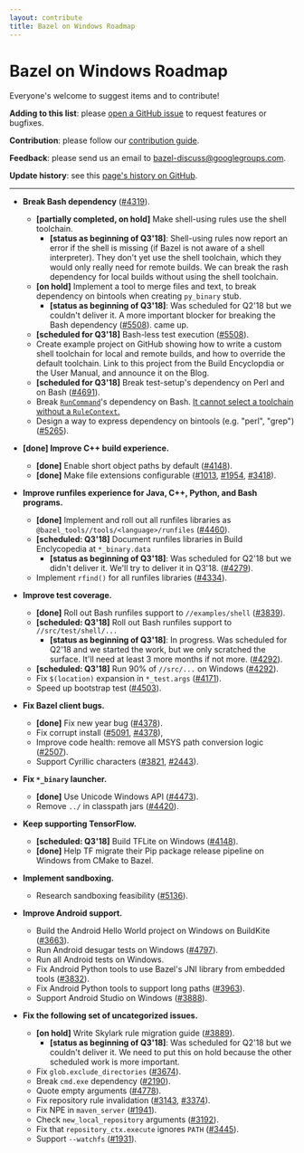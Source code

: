 ```yaml
---
layout: contribute
title: Bazel on Windows Roadmap
---
```


# Bazel on Windows Roadmap

Everyone's welcome to suggest items and to contribute!

**Adding to this list**: please [open a GitHub
issue](https://github.com/bazelbuild/bazel/issues/new) to request features or
bugfixes.

**Contribution**: please follow our [contribution guide](/contributing.html).

**Feedback**: please send us an email to
<a href="mailto:bazel-discuss@googlegroups.com">bazel-discuss@googlegroups.com</a>.

**Update history**: see this [page's history on
GitHub](https://github.com/bazelbuild/bazel-website/commits/master/roadmaps/windows.md).

---

*   **Break Bash dependency**
    ([#4319](https://github.com/bazelbuild/bazel/issues/4319)).
    *   **[partially completed, on hold]** Make shell-using rules use the shell
        toolchain.
        *   **[status as beginning of Q3'18]**: Shell-using rules now report an
            error if the shell is missing (if Bazel is not aware of a shell
            interpreter). They don't yet use the shell toolchain, which they
            would only really need for remote builds. We can break the rash
            dependency for local builds without using the shell toolchain.
    *   **[on hold]** Implement a tool to merge files and text, to break
        dependency on bintools when creating `py_binary` stub.
        *   **[status as beginning of Q3'18]**: Was scheduled for Q2'18 but we
            couldn't deliver it. A more important blocker for breaking the Bash
            dependency ([#5508](https://github.com/bazelbuild/bazel/issues/5508)).
            came up.
    *   **[scheduled for Q3'18]** Bash-less test execution
        ([#5508](https://github.com/bazelbuild/bazel/issues/5508)).
    *   Create example project on GitHub showing how to write a custom shell
        toolchain for local and remote builds, and how to override the default
        toolchain. Link to this project from the Build Encyclopdia or the User
        Manual, and announce it on the Blog.
    *   **[scheduled for Q3'18]** Break test-setup's dependency on Perl and on
        Bash ([#4691](https://github.com/bazelbuild/bazel/issues/4691)).
    *   Break
        [`RunCommand`](https://github.com/bazelbuild/bazel/blob/cc0f41dccc55bb1380b10cc65281632676192a8d/src/main/java/com/google/devtools/build/lib/runtime/commands/RunCommand.java#L455)'s
        dependency on Bash. [It cannot select a toolchain without a
        `RuleContext`.](https://groups.google.com/d/msg/bazel-discuss/pYJoWFfkyAE/iwpzfXlVCQAJ)
    *   Design a way to express dependency on bintools (e.g. "perl", "grep")
        ([#5265](https://github.com/bazelbuild/bazel/issues/5265)).

*   **[done] Improve C++ build experience.**
    *   **[done]** Enable short object paths by default
        ([#4148](https://github.com/bazelbuild/bazel/issues/4148)).
    *   **[done]** Make file extensions configurable
        ([#1013](https://github.com/bazelbuild/bazel/issues/1013),
        [#1954](https://github.com/bazelbuild/bazel/issues/1954),
        [#3418](https://github.com/bazelbuild/bazel/issues/3418)).

*   **Improve runfiles experience for Java, C++, Python, and Bash programs.**
    *   **[done]** Implement and roll out all runfiles libraries as
        `@bazel_tools//tools/<language>/runfiles`
        ([#4460](https://github.com/bazelbuild/bazel/issues/4460)).
    *   **[scheduled: Q3'18]** Document runfiles libraries in Build Enclycopedia
        at `*_binary.data`
        *   **[status as beginning of Q3'18]**: Was scheduled for Q2'18 but we
            didn't deliver it. We'll try to deliver it in Q3'18.
        ([#4279](https://github.com/bazelbuild/bazel/issues/4279)).
    *   Implement `rfind()` for all runfiles libraries
        ([#4334](https://github.com/bazelbuild/bazel/issues/4334)).

*   **Improve test coverage.**
    *   **[done]** Roll out Bash runfiles support to
        `//examples/shell`
        ([#3839](https://github.com/bazelbuild/bazel/issues/3839)).
    *   **[scheduled: Q3'18]** Roll out Bash runfiles support to
        `//src/test/shell/...`
        *   **[status as beginning of Q3'18]**: In progress. Was scheduled for
            Q2'18 and we started the work, but we only scratched the surface.
            It'll need at least 3 more months if not more.
        ([#4292](https://github.com/bazelbuild/bazel/issues/4292)).
    *   **[scheduled: Q3'18]** Run 90% of `//src/...` on Windows
        ([#4292](https://github.com/bazelbuild/bazel/issues/4292)).
    *   Fix `$(location)` expansion in `*_test.args`
        ([#4171](https://github.com/bazelbuild/bazel/issues/4171)).
    *   Speed up bootstrap test
        ([#4503](https://github.com/bazelbuild/bazel/issues/4503)).

*   **Fix Bazel client bugs.**
    *   **[done]** Fix new year bug
        ([#4378](https://github.com/bazelbuild/bazel/issues/4378)).
    *   Fix corrupt install
        ([#5091](https://github.com/bazelbuild/bazel/issues/5091),
        [#4378](https://github.com/bazelbuild/bazel/issues/4378)),
    *   Improve code health: remove all MSYS path conversion logic
        ([#2507](https://github.com/bazelbuild/bazel/issues/2507)).
    *   Support Cyrillic characters
        ([#3821](https://github.com/bazelbuild/bazel/issues/3821),
        [#2443](https://github.com/bazelbuild/bazel/issues/2443)).

*   **Fix `*_binary` launcher.**
    *   **[done]** Use Unicode Windows API
        ([#4473](https://github.com/bazelbuild/bazel/issues/4473)).
    *   Remove `../` in classpath jars
        ([#4420](https://github.com/bazelbuild/bazel/issues/4420)).

*   **Keep supporting TensorFlow.**
    *   **[scheduled: Q3'18]** Build TFLite on Windows
        ([#4148](https://github.com/bazelbuild/bazel/issues/4148)).
    *   **[done]** Help TF migrate their Pip package release pipeline on Windows
        from CMake to Bazel.

*   **Implement sandboxing.**
    *   Research sandboxing feasibility
        ([#5136](https://github.com/bazelbuild/bazel/issues/5136)).

*   **Improve Android support.**
    *   Build the Android Hello World project on Windows on BuildKite
        ([#3663](https://github.com/bazelbuild/bazel/issues/3663)).
    *   Run Android desugar tests on Windows
        ([#4797](https://github.com/bazelbuild/bazel/issues/4797)).
    *   Run all Android tests on Windows.
    *   Fix Android Python tools to use Bazel's JNI library from embedded tools
        ([#3832](https://github.com/bazelbuild/bazel/issues/3832)).
    *   Fix Android Python tools to support long paths
        ([#3963](https://github.com/bazelbuild/bazel/issues/3963)).
    *   Support Android Studio on Windows
        ([#3888](https://github.com/bazelbuild/bazel/issues/3888)).

*   **Fix the following set of uncategorized issues.**
    *   **[on hold]** Write Skylark rule migration guide
        ([#3889](https://github.com/bazelbuild/bazel/issues/3889)).
        *   **[status as beginning of Q3'18]**: Was scheduled for Q2'18 but we
            couldn't deliver it. We need to put this on hold because the other
            scheduled work is more important.
    *   Fix `glob.exclude_directories`
        ([#3674](https://github.com/bazelbuild/bazel/issues/3674)).
    *   Break `cmd.exe` dependency
        ([#2190](https://github.com/bazelbuild/bazel/issues/2190)).
    *   Quote empty arguments
        ([#4778](https://github.com/bazelbuild/bazel/issues/4778)).
    *   Fix repository rule invalidation
        ([#3143](https://github.com/bazelbuild/bazel/issues/3143),
        [#3374](https://github.com/bazelbuild/bazel/issues/3374)).
    *   Fix NPE in `maven_server`
        ([#1941](https://github.com/bazelbuild/bazel/issues/1941)).
    *   Check `new_local_repository` arguments
        ([#3192](https://github.com/bazelbuild/bazel/issues/3192)).
    *   Fix that `repository_ctx.execute` ignores `PATH`
        ([#3445](https://github.com/bazelbuild/bazel/issues/3445)).
    *   Support `--watchfs`
        ([#1931](https://github.com/bazelbuild/bazel/issues/1931)).
